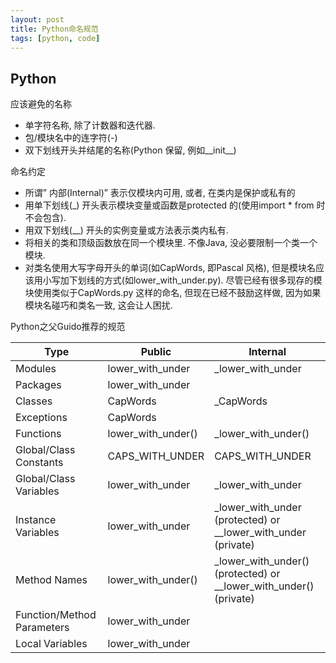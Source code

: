 ```yaml
---
layout: post
title: Python命名规范
tags: [python, code]
---
```


## Python

应该避免的名称
- 单字符名称, 除了计数器和迭代器.
- 包/模块名中的连字符(-)
- 双下划线开头并结尾的名称(Python 保留, 例如__init__)

命名约定
- 所谓” 内部(Internal)” 表示仅模块内可用, 或者, 在类内是保护或私有的
- 用单下划线(_) 开头表示模块变量或函数是protected 的(使用import * from 时不会包含).
- 用双下划线(__) 开头的实例变量或方法表示类内私有.
- 将相关的类和顶级函数放在同一个模块里. 不像Java, 没必要限制一个类一个模块.
- 对类名使用大写字母开头的单词(如CapWords, 即Pascal 风格), 但是模块名应该用小写加下划线的方式(如lower_with_under.py). 尽管已经有很多现存的模块使用类似于CapWords.py 这样的命名, 但现在已经不鼓励这样做, 因为如果模块名碰巧和类名一致, 这会让人困扰.

Python之父Guido推荐的规范

Type | Public | Internal
-|-|-
Modules | lower_with_under | _lower_with_under
Packages | lower_with_under | 
Classes | CapWords | _CapWords
Exceptions | CapWords |
Functions | lower_with_under() | _lower_with_under()
Global/Class Constants | CAPS_WITH_UNDER | CAPS_WITH_UNDER
Global/Class Variables |lower_with_under | _lower_with_under
Instance Variables | lower_with_under | _lower_with_under (protected) or __lower_with_under (private)
Method Names | lower_with_under() | _lower_with_under() (protected) or __lower_with_under() (private)
Function/Method Parameters | lower_with_under |
Local Variables | lower_with_under |


